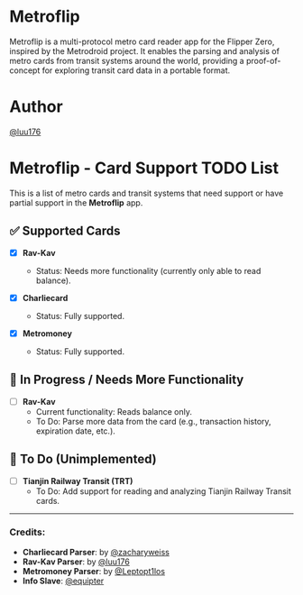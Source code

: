 # Metroflip
Metroflip is a multi-protocol metro card reader app for the Flipper Zero, inspired by the Metrodroid project. It enables the parsing and analysis of metro cards from transit systems around the world, providing a proof-of-concept for exploring transit card data in a portable format.

# Author
[@luu176](https://github.com/luu176)

# Metroflip - Card Support TODO List

This is a list of metro cards and transit systems that need support or have partial support in the **Metroflip** app.

## ✅ Supported Cards
- [x] **Rav-Kav**  
  - Status: Needs more functionality (currently only able to read balance).

- [x] **Charliecard**  
  - Status: Fully supported.
     
- [x] **Metromoney**  
  - Status: Fully supported.

## 🚧 In Progress / Needs More Functionality
- [ ] **Rav-Kav**  
  - Current functionality: Reads balance only.  
  - To Do: Parse more data from the card (e.g., transaction history, expiration date, etc.).

## 📝 To Do (Unimplemented)
- [ ] **Tianjin Railway Transit (TRT)**  
  - To Do: Add support for reading and analyzing Tianjin Railway Transit cards.

---

### Credits:
- **Charliecard Parser**: by [@zacharyweiss](https://github.com/zacharyweiss)
- **Rav-Kav Parser**: by [@luu176](https://github.com/luu176)
- **Metromoney Parser**: by [@Leptopt1los](https://github.com/Leptopt1los)
- **Info Slave**: [@equipter](https://github.com/equipter)


